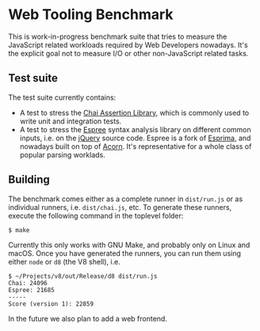 # Web Tooling Benchmark

This is work-in-progress benchmark suite that tries to measure the
JavaScript related workloads required by Web Developers nowadays.
It's the explicit goal not to measure I/O or other non-JavaScript
related tasks.

## Test suite

The test suite currently contains:

- A test to stress the [Chai Assertion Library](http://chaijs.com),
  which is commonly used to write unit and integration tests.
- A test to stress the [Espree](https://github.com/eslint/espree)
  syntax analysis library on different common inputs, i.e. on
  the [jQuery](https://jquery.com) source code. Espree is a fork
  of [Esprima](http://esprima.org), and nowadays built on top of
  [Acorn](https://github.com/ternjs/acorn). It's representative
  for a whole class of popular parsing worklads.

## Building

The benchmark comes either as a complete runner in `dist/run.js` or
as individual runners, i.e. `dist/chai.js`, etc. To generate these
runners, execute the following command in the toplevel folder:

```
$ make
```

Currently this only works with GNU Make, and probably only on Linux
and macOS. Once you have generated the runners, you can run them
using either `node` or `d8` (the V8 shell), i.e.

```
$ ~/Projects/v8/out/Release/d8 dist/run.js
Chai: 24096
Espree: 21685
-----
Score (version 1): 22859
```

In the future we also plan to add a web frontend.
